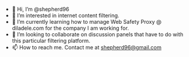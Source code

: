 - 👋 Hi, I’m @shepherd96
- 👀 I’m interested in internet content filtering.
- 🌱 I’m currently learning how to manage Web Safety Proxy @ diladele.com for the company I am working for.
- 💞️ I’m looking to collaborate on discussion panels that have to do with this particular filtering platform.
- 📫 How to reach me.  Contact me at shepherd96@gmail.com

<!---
shepherd96/shepherd96 is a ✨ special ✨ repository because its `README.md` (this file) appears on your GitHub profile.
You can click the Preview link to take a look at your changes.
--->
